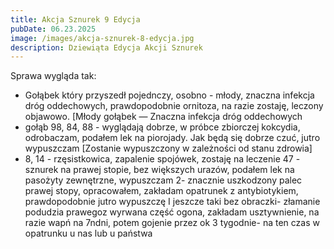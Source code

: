 ```yaml
---
title: Akcja Sznurek 9 Edycja
pubDate: 06.23.2025
image: /images/akcja-sznurek-8-edycja.jpg
description: Dziewiąta Edycja Akcji Sznurek
---
```

Sprawa wygląda tak: 

* Gołąbek który przyszedł pojednczy, osobno - młody, znaczna infekcja dróg oddechowych, prawdopodobnie ornitoza, na razie zostaję, leczony objawowo. [Młody gołąbek — Znaczna infekcja dróg oddechowych
* gołąb 98, 84, 88 - wyglądają dobrze, w próbce zbiorczej kokcydia, odrobaczam, podałem lek na piorojady. Jak będą się dobrze czuć, jutro wypuszczam \[Zostanie wypuszczony w zależności od stanu zdrowia]
* 8, 14 - rzęsistkowica, zapalenie spojówek, zostaję na leczenie
  47 - sznurek na prawej stopie, bez większych urazów, podałem lek na pasożyty zewnętrzne, wypuszczam
  2- znacznie uszkodzony palec prawej stopy, opracowałem, zakładam opatrunek z antybiotykiem, prawdopodobnie jutro wypuszczę 
  I jeszcze taki bez obraczki- złamanie podudzia prawegoz wyrwana część ogona, zakładam usztywnienie, na razie wapń na 7ndni, potem gojenie przez ok 3 tygodnie- na ten czas w opatrunku u nas lub u państwa
